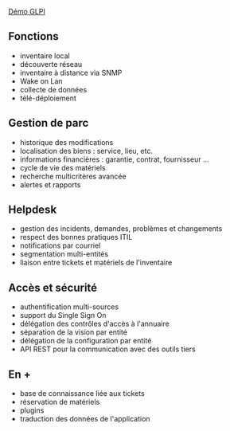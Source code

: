 [Démo GLPI](https://www.youtube.com/watch?v=GCw1zF17ZPc)

## Fonctions
- inventaire local
- découverte réseau
- inventaire à distance via SNMP
- Wake on Lan
- collecte de données
- télé-déploiement

## Gestion de parc
- historique des modifications
- localisation des biens : service, lieu, etc.
- informations financières : garantie, contrat, fournisseur …
- cycle de vie des matériels
- recherche multicritères avancée
- alertes et rapports

## Helpdesk
- gestion des incidents, demandes, problèmes et changements
- respect des bonnes pratiques ITIL
- notifications par courriel
- segmentation multi-entités
- liaison entre tickets et matériels de l'inventaire

## Accès et sécurité
- authentification multi-sources
- support du Single Sign On
- délégation des contrôles d'accès à l'annuaire
- séparation de la vision par entité
- délégation de la configuration par entité
- API REST pour la communication avec des outils tiers

## En +
- base de connaissance liée aux tickets
- réservation de matériels
- plugins
- traduction des données de l'application